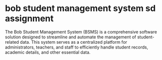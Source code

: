 # bob student management system sd assignment

The Bob Student Management System (BSMS) is a comprehensive software solution designed to streamline and automate the management of student-related data. This system serves as a centralized platform for administrators, teachers, and staff to efficiently handle student records, academic details, and other essential data.
